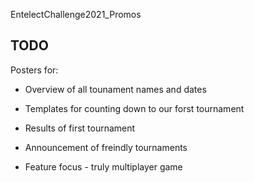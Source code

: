 EntelectChallenge2021_Promos

## TODO

Posters for: 

- Overview of all tounament names and dates

- Templates for counting down to our forst tournament

- Results of first tournament 

- Announcement of freindly tournaments

- Feature focus - truly multiplayer game